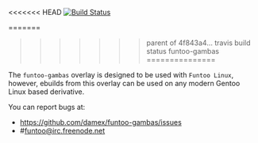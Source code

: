 <<<<<<< HEAD
[![Build Status](https://travis-ci.org/damex/funtoo-gambas.svg?branch=master)](https://travis-ci.org/damex/funtoo-gambas)

=======
>>>>>>> parent of 4f843a4... travis build status
funtoo-gambas
===============
 
The `funtoo-gambas` overlay is designed to be used with `Funtoo Linux`, however, ebuilds from this overlay can be used on any modern Gentoo Linux based derivative.

You can report bugs at:
 
* https://github.com/damex/funtoo-gambas/issues
* #funtoo@irc.freenode.net

